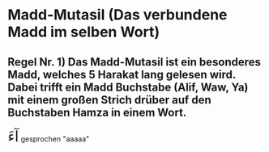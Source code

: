 
# Madd-Mutasil (Das verbundene Madd im selben Wort)

## Regel Nr. 1) Das Madd-Mutasil ist ein besonderes Madd, welches 5 Harakat lang gelesen wird. Dabei trifft ein Madd Buchstabe (Alif, Waw, Ya) mit einem großen Strich drüber auf den Buchstaben Hamza in einem Wort.

<span style="font-size: 22pt">آءَ</span>
gesprochen "aaaaa"



